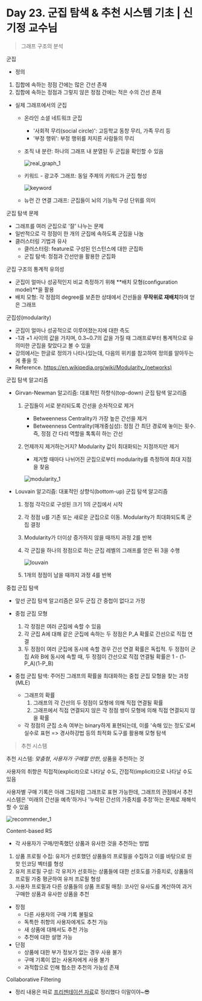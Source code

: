 # Day 23. 군집 탐색 & 추천 시스템 기초 | 신기정 교수님

> 그래프 구조의 분석

군집

- 정의

1. 집합에 속하는 정점 간에는 많은 간선 존재
2. 집합에 속하는 정점과 그렇지 않은 정점 간에는 적은 수의 간선 존재

- 실제 그래프에서의 군집

  - 온라인 소셜 네트워크 군집

    - '사회적 무리(social circle)': 고등학교 동창 무리, 가족 무리 등
    - '부정 행위': 부정 행위를 저지른 사람들의 무리

  - 조직 내 분란: 하나의 그래프 내 분열된 두 군집을 확인할 수 있음

    ![real_graph_1](https://github.com/iloveslowfood/iloveTIL/blob/main/boostcamp_ai/etc/images/week05/real_graph_1.png?raw=true)

  - 키워드 - 광고주 그래프: 동일 주제의 키워드가 군집 형성

    ![keyword](https://github.com/iloveslowfood/iloveTIL/blob/main/boostcamp_ai/etc/images/week05/keyword.jpg?raw=true)

  - 뉴런 간 연결 그래프: 군집들이 뇌의 기능적 구성 단위를 의미

군집 탐색 문제

- 그래프를 여러 군집으로 '잘' 나누는 문제
- 일반적으로 각 정점이 한 개의 군집에 속하도록 군집을 나눔
- 클러스터링 기법과 유사
  - 클러스터링: feature로 구성된 인스턴스에 대한 군집화
  - 군집 탐색: 정점과 간선만을 활용한 군집화

군집 구조의 통계적 유의성

- 군집이 얼마나 성공적인지 비교 측정하기 위해 **배치 모형(configuration model)**을 활용
- 배치 모형: 각 정점의 degree를 보존한 상태에서 간선들을 **무작위로 재배치**하여 얻은 그래프

군집성(modularity)

- 군집이 얼마나 성공적으로 이루어졌는지에 대한 측도
- -1과 +1 사이의 값을 가지며, 0.3~0.7의 값을 가질 때 그래프로부터 통계적으로 유의미한 군집을 찾았다고 볼 수 있을
- 강의에서는 한글로 정의가 나타나있는데, 다음의 위키를 참고하여 정의를 알아두는 게 좋을 듯
- Reference. https://en.wikipedia.org/wiki/Modularity_(networks)

군집 탐색 알고리즘

- Girvan-Newman 알고리즘: 대표적인 하향식(top-down) 군집 탐색 알고리즘

  1. 군집들이 서로 분리되도록 간선을 순차적으로 제거

     - Betweenness Centrality가 가장 높은 간선을 제거
     - Betweenness Centrality(매개중심성): 정점 간 최단 경로에 놓이는 횟수. 즉, 정점 간 다리 역할을 톡톡히 하는 간선

  2. 언제까지 제거하는거지? Modularity 값이 최대화되는 지점까지만 제거

     - 제거할 때마다 나뉘어진 군집으로부터 modularity를 측정하여 최대 지점을 찾음

     ![modularity_1](https://github.com/iloveslowfood/iloveTIL/blob/main/boostcamp_ai/etc/images/week05/modularity_1.jpg?raw=true)

- Louvain 알고리즘: 대표적인 상향식(bottom-up) 군집 탐색 알고리즘

  1. 정점 각각으로 구성된 크기 1의 군집에서 시작

  2. 각 정점 u를 기존 또는 새로운 군집으로 이동. Modularity가 최대화되도록 군집 결정

  3. Modularity가 더이상 증가하지 않을 때까지 과정 2를 반복

  4. 각 군집을 하나의 정점으로 하는 군집 레벨의 그래프를 얻은 뒤 3을 수행

     ![louvain](https://github.com/iloveslowfood/iloveTIL/blob/main/boostcamp_ai/etc/images/week05/louvain.jpg?raw=true)

  5. 1개의 정점이 남을 때까지 과정 4를 반복

중첩 군집 탐색

- 앞선 군집 탐색 알고리즘은 모두 군집 간 중첩이 없다고 가정
- 중첩 군집 모형
  1. 각 정점은 여러 군집에 속할 수 있음
  2. 각 군집 A에 대해 같은 군집에 속하는 두 정점은 P_A 확률로 간선으로 직접 연결
  3. 두 정점이 여러 군집에 동시에 속할 경우 간선 연결 확률은 독립적. 두 정점이 군집 A와 B에 동시에 속할 때, 두 정점이 간선으로 직접 연결될 확률은 1 - (1-P_A)(1-P_B)

- 중첩 군집 탐색: 주어진 그래프의 확률을 최대화하는 중첩 군집 모형을 찾는 과정(MLE)
  - 그래프의 확률
    1. 그래프의 각 간선의 두 정점이 모형에 의해 직접 연결될 확률
    2. 그래프에서 직접 연결되지 않은 각 정점 쌍이 모형에 의해 직접 연결되지 않을 확률
  - 각 정점의 군집 소속 여부는 binary하게 표현되는데, 이를 '속해 있는 정도'로써 실수로 표현 => 경사하강법 등의 최적화 도구를 활용해 모형 탐색

> 추천 시스템

추천 시스템: *맞춤형*, *사용자가 구매할 만한*, 상품을 추천하는 것

사용자의 취향은 직접적(explicit)으로 나타날 수도, 간접적(implicit)으로 나타날 수도 있음

사용자별 구매 기록은 아래 그림처럼 그래프로 표현 가능한데, 그래프의 관점에서 추천 시스템은 '미래의 간선을 예측'하거나 '누락된 간선의 가중치를 추정'하는 문제로 재해석할 수 있음

![recommender_1](https://github.com/iloveslowfood/iloveTIL/blob/main/boostcamp_ai/etc/images/week05/recommender_1.jpg?raw=true)

Content-based RS

- 각 사용자가 구매/만족했던 상품과 유사한 것을 추천하는 방법

1. 상품 프로필 수집: 유저가 선호했던 상품들의 프로필을 수집하고 이를 바탕으로 원핫 인코딩 벡터를 형성
2. 유저 프로필 구성: 각 유저가 선호하는 상품들에 대한 선호도를 가중치로, 상품들의 프로필 가중 평균하여 유저 프로필 형성
3. 사용자 프로필과 다른 상품들의 상품 프로필 매칭: 코사인 유사도를 계산하여 과거 구매한 상품과 유사한 상품을 추천

- 장점
  - 다른 사용자의 구매 기록 불필요
  - 독특한 취향의 사용자에게도 추천 가능
  - 새 상품에 대해서도 추천 가능
  - 추천에 대한 설명 가능
- 단점
  - 상품에 대한 부가 정보가 없는 경우 사용 불가
  - 구매 기록이 없는 사용자에게 사용 불가
  - 과적합으로 인해 협소한 추천의 가능성 존재

Collaborative Filtering

- 정리 내용은 따로 [프리젠테이션 자료](https://github.com/iloveslowfood/iloveTIL/raw/main/boostcamp_ai/etc/%5BPT%5D%20Recommender%20System%20-%20Collaborative%20Filtering.pptx)로 정리했다 이말이야~😎

